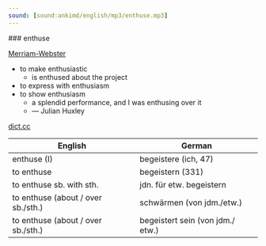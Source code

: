 ```yaml
---
sound: [sound:ankimd/english/mp3/enthuse.mp3]
---
```


\### enthuse

[Merriam-Webster](https://www.merriam-webster.com/dictionary/enthuse)

- to make enthusiastic
    - is enthused about the project
- to express with enthusiasm
- to show enthusiasm
    - a splendid performance, and I was enthusing over it
    - — Julian Huxley

[dict.cc](https://www.dict.cc/enthuse)

| English        | German       |
| -------------- | ------------ |
| enthuse (I) | begeistere (ich, 47) |
| to enthuse | begeistern (331) |
| to enthuse sb. with sth. | jdn. für etw. begeistern |
| to enthuse (about / over sb./sth.) | schwärmen (von jdm./etw.) |
| to enthuse (about / over sb./sth.) | begeistert sein (von jdm./ etw.) |
